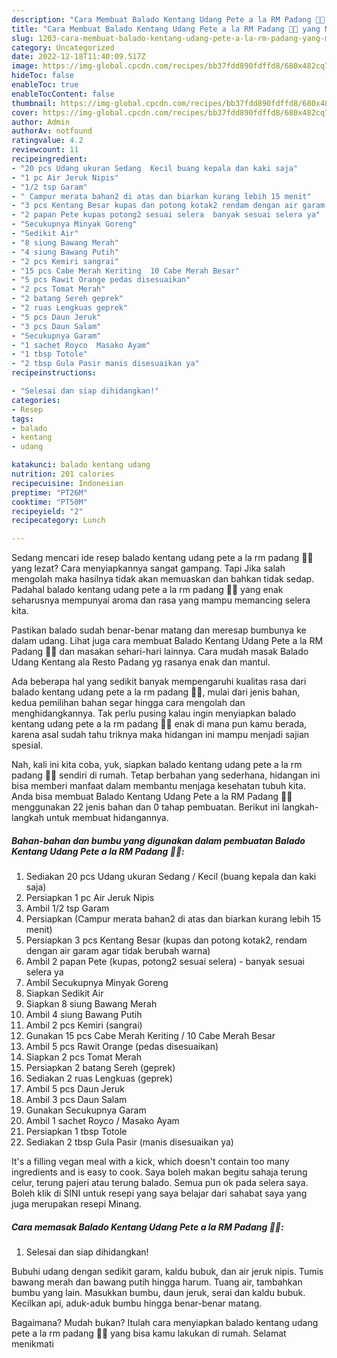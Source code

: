 ```yaml
---
description: "Cara Membuat Balado Kentang Udang Pete a la RM Padang 👍🏼 yang Menggugah Selera, Buat Buka Puasa Bisa Manjain Lidah"
title: "Cara Membuat Balado Kentang Udang Pete a la RM Padang 👍🏼 yang Menggugah Selera, Buat Buka Puasa Bisa Manjain Lidah"
slug: 1203-cara-membuat-balado-kentang-udang-pete-a-la-rm-padang-yang-menggugah-selera-buat-buka-puasa-bisa-manjain-lidah
category: Uncategorized
date: 2022-12-18T11:40:09.517Z
image: https://img-global.cpcdn.com/recipes/bb37fdd890fdffd8/680x482cq70/balado-kentang-udang-pete-a-la-rm-padang-foto-resep-utama.jpg
hideToc: false
enableToc: true
enableTocContent: false
thumbnail: https://img-global.cpcdn.com/recipes/bb37fdd890fdffd8/680x482cq70/balado-kentang-udang-pete-a-la-rm-padang-foto-resep-utama.jpg
cover: https://img-global.cpcdn.com/recipes/bb37fdd890fdffd8/680x482cq70/balado-kentang-udang-pete-a-la-rm-padang-foto-resep-utama.jpg
author: Admin
authorAv: notfound
ratingvalue: 4.2
reviewcount: 11
recipeingredient:
- "20 pcs Udang ukuran Sedang  Kecil buang kepala dan kaki saja"
- "1 pc Air Jeruk Nipis"
- "1/2 tsp Garam"
- " Campur merata bahan2 di atas dan biarkan kurang lebih 15 menit"
- "3 pcs Kentang Besar kupas dan potong kotak2 rendam dengan air garam agar tidak berubah warna"
- "2 papan Pete kupas potong2 sesuai selera  banyak sesuai selera ya"
- "Secukupnya Minyak Goreng"
- "Sedikit Air"
- "8 siung Bawang Merah"
- "4 siung Bawang Putih"
- "2 pcs Kemiri sangrai"
- "15 pcs Cabe Merah Keriting  10 Cabe Merah Besar"
- "5 pcs Rawit Orange pedas disesuaikan"
- "2 pcs Tomat Merah"
- "2 batang Sereh geprek"
- "2 ruas Lengkuas geprek"
- "5 pcs Daun Jeruk"
- "3 pcs Daun Salam"
- "Secukupnya Garam"
- "1 sachet Royco  Masako Ayam"
- "1 tbsp Totole"
- "2 tbsp Gula Pasir manis disesuaikan ya"
recipeinstructions:

- "Selesai dan siap dihidangkan!"
categories:
- Resep
tags:
- balado
- kentang
- udang

katakunci: balado kentang udang 
nutrition: 201 calories
recipecuisine: Indonesian
preptime: "PT26M"
cooktime: "PT50M"
recipeyield: "2"
recipecategory: Lunch

---
```



Sedang mencari ide resep balado kentang udang pete a la rm padang 👍🏼 yang lezat? Cara menyiapkannya sangat gampang. Tapi Jika salah mengolah maka hasilnya tidak akan memuaskan dan bahkan tidak sedap. Padahal balado kentang udang pete a la rm padang 👍🏼 yang enak seharusnya mempunyai aroma dan rasa yang mampu memancing selera kita.


Pastikan balado sudah benar-benar matang dan meresap bumbunya ke dalam udang. Lihat juga cara membuat Balado Kentang Udang Pete a la RM Padang 👍🏼 dan masakan sehari-hari lainnya. Cara mudah masak Balado Udang Kentang ala Resto Padang yg rasanya enak dan mantul.

Ada beberapa hal yang sedikit banyak mempengaruhi kualitas rasa dari balado kentang udang pete a la rm padang 👍🏼, mulai dari jenis bahan, kedua pemilihan bahan segar hingga cara mengolah dan menghidangkannya. Tak perlu pusing kalau ingin menyiapkan balado kentang udang pete a la rm padang 👍🏼 enak di mana pun kamu berada, karena asal sudah tahu triknya maka hidangan ini mampu menjadi sajian spesial.


Nah, kali ini kita coba, yuk, siapkan balado kentang udang pete a la rm padang 👍🏼 sendiri di rumah. Tetap berbahan yang sederhana, hidangan ini bisa memberi manfaat dalam membantu menjaga kesehatan tubuh kita. Anda bisa membuat Balado Kentang Udang Pete a la RM Padang 👍🏼 menggunakan 22 jenis bahan dan 0 tahap pembuatan. Berikut ini langkah-langkah untuk membuat hidangannya.

<!--inarticleads1-->

##### Bahan-bahan dan bumbu yang digunakan dalam pembuatan Balado Kentang Udang Pete a la RM Padang 👍🏼:

1. Sediakan 20 pcs Udang ukuran Sedang / Kecil (buang kepala dan kaki saja)
1. Persiapkan 1 pc Air Jeruk Nipis
1. Ambil 1/2 tsp Garam
1. Persiapkan  (Campur merata bahan2 di atas dan biarkan kurang lebih 15 menit)
1. Persiapkan 3 pcs Kentang Besar (kupas dan potong kotak2, rendam dengan air garam agar tidak berubah warna)
1. Ambil 2 papan Pete (kupas, potong2 sesuai selera) - banyak sesuai selera ya
1. Ambil Secukupnya Minyak Goreng
1. Siapkan Sedikit Air
1. Siapkan 8 siung Bawang Merah
1. Ambil 4 siung Bawang Putih
1. Ambil 2 pcs Kemiri (sangrai)
1. Gunakan 15 pcs Cabe Merah Keriting / 10 Cabe Merah Besar
1. Ambil 5 pcs Rawit Orange (pedas disesuaikan)
1. Siapkan 2 pcs Tomat Merah
1. Persiapkan 2 batang Sereh (geprek)
1. Sediakan 2 ruas Lengkuas (geprek)
1. Ambil 5 pcs Daun Jeruk
1. Ambil 3 pcs Daun Salam
1. Gunakan Secukupnya Garam
1. Ambil 1 sachet Royco / Masako Ayam
1. Persiapkan 1 tbsp Totole
1. Sediakan 2 tbsp Gula Pasir (manis disesuaikan ya)


It&#39;s a filling vegan meal with a kick, which doesn&#39;t contain too many ingredients and is easy to cook. Saya boleh makan begitu sahaja terung celur, terung pajeri atau terung balado. Semua pun ok pada selera saya. Boleh klik di SINI untuk resepi yang saya belajar dari sahabat saya yang juga merupakan resepi Minang. 

<!--inarticleads2-->

##### Cara memasak Balado Kentang Udang Pete a la RM Padang 👍🏼:


1. Selesai dan siap dihidangkan!

Bubuhi udang dengan sedikit garam, kaldu bubuk, dan air jeruk nipis. Tumis bawang merah dan bawang putih hingga harum. Tuang air, tambahkan bumbu yang lain. Masukkan bumbu, daun jeruk, serai dan kaldu bubuk. Kecilkan api, aduk-aduk bumbu hingga benar-benar matang. 

Bagaimana? Mudah bukan? Itulah cara menyiapkan balado kentang udang pete a la rm padang 👍🏼 yang bisa kamu lakukan di rumah. Selamat menikmati
